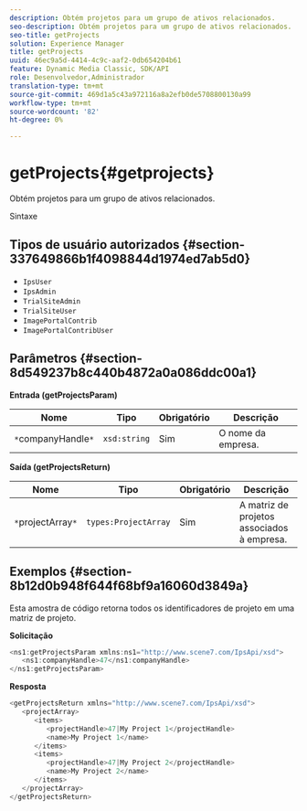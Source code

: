 ```yaml
---
description: Obtém projetos para um grupo de ativos relacionados.
seo-description: Obtém projetos para um grupo de ativos relacionados.
seo-title: getProjects
solution: Experience Manager
title: getProjects
uuid: 46ec9a5d-4414-4c9c-aaf2-0db654204b61
feature: Dynamic Media Classic, SDK/API
role: Desenvolvedor,Administrador
translation-type: tm+mt
source-git-commit: 469d1a5c43a972116a8a2efb0de5708800130a99
workflow-type: tm+mt
source-wordcount: '82'
ht-degree: 0%

---
```



# getProjects{#getprojects}

Obtém projetos para um grupo de ativos relacionados.

Sintaxe

## Tipos de usuário autorizados {#section-337649866b1f4098844d1974ed7ab5d0}

* `IpsUser`
* `IpsAdmin`
* `TrialSiteAdmin`
* `TrialSiteUser`
* `ImagePortalContrib`
* `ImagePortalContribUser`

## Parâmetros {#section-8d549237b8c440b4872a0a086ddc00a1}

**Entrada (getProjectsParam)**

| Nome | Tipo | Obrigatório | Descrição |
|---|---|---|---|
| `*`companyHandle`*` | `xsd:string` | Sim | O nome da empresa. |

**Saída (getProjectsReturn)**

| Nome | Tipo | Obrigatório | Descrição |
|---|---|---|---|
| `*`projectArray`*` | `types:ProjectArray` | Sim | A matriz de projetos associados à empresa. |

## Exemplos {#section-8b12d0b948f644f68bf9a16060d3849a}

Esta amostra de código retorna todos os identificadores de projeto em uma matriz de projeto.

**Solicitação**

```java
<ns1:getProjectsParam xmlns:ns1="http://www.scene7.com/IpsApi/xsd">
   <ns1:companyHandle>47</ns1:companyHandle>
</ns1:getProjectsParam>
```

**Resposta**

```java
<getProjectsReturn xmlns="http://www.scene7.com/IpsApi/xsd">
   <projectArray>
      <items>
         <projectHandle>47|My Project 1</projectHandle>
         <name>My Project 1</name>
      </items>
      <items>
         <projectHandle>47|My Project 2</projectHandle>
         <name>My Project 2</name>
      </items>
   </projectArray>
</getProjectsReturn>
```

